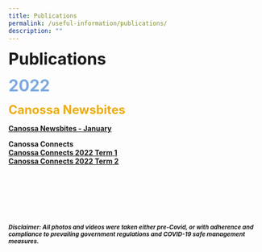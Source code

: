 ```yaml
---
title: Publications
permalink: /useful-information/publications/
description: ""
---
```

<font size="6"><b>Publications</b></font>

<font size=6 color="#7daadf"><b>2022</b></font>

<font size=5 color="#eeac0d"><b>Canossa Newsbites<b></font>

[Canossa Newsbites - January](/files/Newsbites/Canossa%20Newsbites%20Jan%202022.pdf)





**Canossa Connects**<br>
[Canossa Connects 2022 Term 1](/files/Canossa%20Connects%202022%20Term%201.pdf)<br>
[Canossa Connects 2022 Term 2](/files/Canossa%20Connects%202022%20Term%202-compressed.pdf)



<br><br><br><br><br><br>
<sup>_Disclaimer: All photos and videos were taken either pre-Covid, or with adherence and compliance to prevailing government regulations and COVID-19 safe management measures._</sup>
